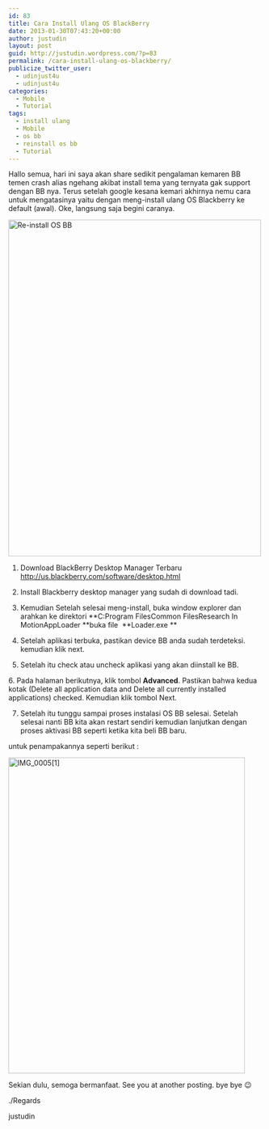 ```yaml
---
id: 83
title: Cara Install Ulang OS BlackBerry
date: 2013-01-30T07:43:20+00:00
author: justudin
layout: post
guid: http://justudin.wordpress.com/?p=83
permalink: /cara-install-ulang-os-blackberry/
publicize_twitter_user:
  - udinjust4u
  - udinjust4u
categories:
  - Mobile
  - Tutorial
tags:
  - install ulang
  - Mobile
  - os bb
  - reinstall os bb
  - Tutorial
---
```

Hallo semua, hari ini saya akan share sedikit pengalaman kemaren BB temen crash alias ngehang akibat install tema yang ternyata gak support dengan BB nya. Terus setelah google kesana kemari akhirnya nemu cara untuk mengatasinya yaitu dengan meng-install ulang OS Blackberry ke default (awal). Oke, langsung saja begini caranya. <!--more-->

<!--more-->

[<img class="aligncenter" alt="Re-install OS BB" src="http://test.justudin.com/wp-content/uploads/2013/01/img_00041.jpg" width="500" height="666" />](http://test.justudin.com/wp-content/uploads/2013/01/img_00041.jpg)

1. Download BlackBerry Desktop Manager Terbaru <http://us.blackberry.com/software/desktop.html>

2. Install Blackberry desktop manager yang sudah di download tadi.

3. Kemudian Setelah selesai meng-install, buka window explorer dan arahkan ke direktori **C:Program FilesCommon FilesResearch In MotionAppLoader **buka file  **Loader.exe **

4. Setelah aplikasi terbuka, pastikan device BB anda sudah terdeteksi. kemudian klik next.

5. Setelah itu check atau uncheck aplikasi yang akan diinstall ke BB.

6. Pada halaman berikutnya, klik tombol **Advanced**. Pastikan bahwa kedua kotak (Delete all application data and Delete all currently installed applications) checked. Kemudian klik tombol Next.

7. Setelah itu tunggu sampai proses instalasi OS BB selesai. Setelah selesai nanti BB kita akan restart sendiri kemudian lanjutkan dengan proses aktivasi BB seperti ketika kita beli BB baru.

untuk penampakannya seperti berikut :

[<img class="aligncenter size-large wp-image-85" alt="IMG_0005[1]" src="http://test.justudin.com/wp-content/uploads/2013/01/img_00051.jpg?w=468" width="468" height="625" />](http://test.justudin.com/wp-content/uploads/2013/01/img_00051.jpg)

<p style="text-align:left;">
  Sekian dulu, semoga bermanfaat. See you at another posting. bye bye 😉
</p>

<p style="text-align:left;">
  ./Regards
</p>

<p style="text-align:left;">
  justudin
</p>